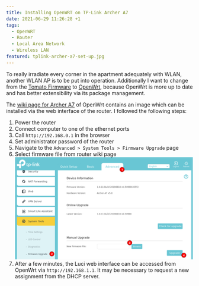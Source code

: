 ```yaml
---
title: Installing OpenWRT on TP-Link Archer A7
date: 2021-06-29 11:26:28 +1
tags:
  - OpenWRT
  - Router
  - Local Area Network
  - Wireless LAN
featured: tplink-archer-a7-set-up.jpg
---
```


To really irradiate every corner in the apartment adequately with WLAN, another WLAN AP is to be put into operation. Additionally I want to change from the [Tomato Firmware](<https://en.wikipedia.org/wiki/Tomato_(firmware)>) to [OpenWrt](https://openwrt.org/), because OpenWrt is more up to date and has better extensibility via its package management.

The [wiki page for Archer A7](https://openwrt.org/toh/tp-link/archer_a7_v5) of OpenWrt contains an image which can be installed via the web interface of the router. I followed the following steps:

1. Power the router
1. Connect computer to one of the ethernet ports
1. Call `http://192.168.0.1` in the browser
1. Set administrator password of the router
1. Navigate to the `Advanced > System Tools > Firmware Upgrade` page
1. Select firmware file from router wiki page <br /> ![Dialog from TP-Link interface](tplink-upgrade-dialog.png)
1. After a few minutes, the Luci web interface can be accessed from OpenWrt via `http://192.168.1.1`. It may be necessary to request a new assignment from the DHCP server.
